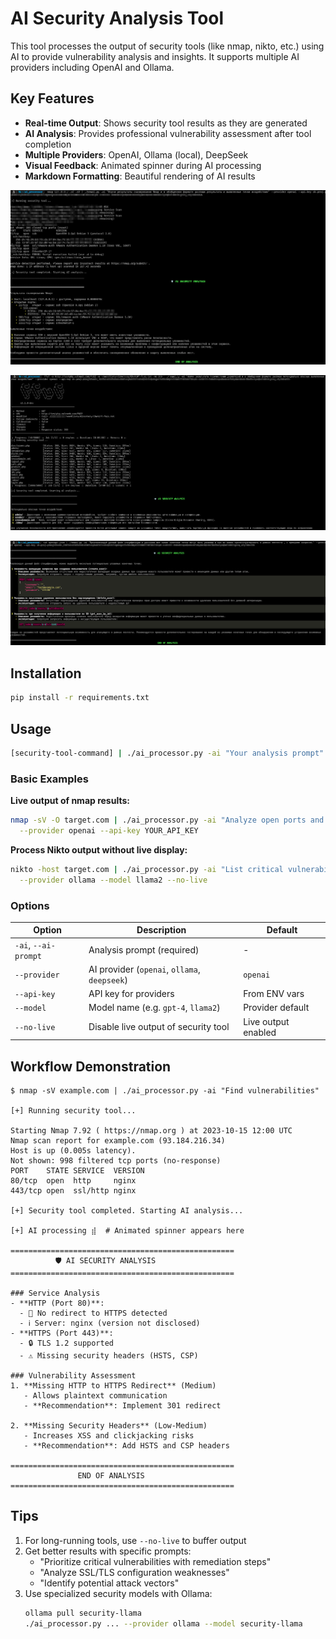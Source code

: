 # AI Security Analysis Tool

This tool processes the output of security tools (like nmap, nikto, etc.) using AI to provide vulnerability analysis and insights. It supports multiple AI providers including OpenAI and Ollama.

## Key Features

- **Real-time Output**: Shows security tool results as they are generated
- **AI Analysis**: Provides professional vulnerability assessment after tool completion
- **Multiple Providers**: OpenAI, Ollama (local), DeepSeek
- **Visual Feedback**: Animated spinner during AI processing
- **Markdown Formatting**: Beautiful rendering of AI results

![Пример работы с Nmap](screenshots/1.png)

![Пример работы с Ffuf](screenshots/2.png)

![Обработка OpenAPI спецификации](screenshots/3.png)

## Installation

```bash
pip install -r requirements.txt
```

## Usage

```bash
[security-tool-command] | ./ai_processor.py -ai "Your analysis prompt" [options]
```

### Basic Examples

**Live output of nmap results:**
```bash
nmap -sV -O target.com | ./ai_processor.py -ai "Analyze open ports and services" \
  --provider openai --api-key YOUR_API_KEY
```

**Process Nikto output without live display:**
```bash
nikto -host target.com | ./ai_processor.py -ai "List critical vulnerabilities" \
  --provider ollama --model llama2 --no-live
```

### Options
| Option         | Description                              | Default       |
|----------------|------------------------------------------|---------------|
| `-ai`, `--ai-prompt` | Analysis prompt (required)             | -             |
| `--provider`   | AI provider (`openai`, `ollama`, `deepseek`) | `openai`    |
| `--api-key`    | API key for providers                   | From ENV vars |
| `--model`      | Model name (e.g. `gpt-4`, `llama2`)    | Provider default |
| `--no-live`    | Disable live output of security tool    | Live output enabled |

## Workflow Demonstration

```plaintext
$ nmap -sV example.com | ./ai_processor.py -ai "Find vulnerabilities"

[+] Running security tool...

Starting Nmap 7.92 ( https://nmap.org ) at 2023-10-15 12:00 UTC
Nmap scan report for example.com (93.184.216.34)
Host is up (0.005s latency).
Not shown: 998 filtered tcp ports (no-response)
PORT    STATE SERVICE  VERSION
80/tcp  open  http     nginx
443/tcp open  ssl/http nginx

[+] Security tool completed. Starting AI analysis...

[+] AI processing ⣾  # Animated spinner appears here

==================================================
          🛡️ AI SECURITY ANALYSIS          
==================================================

### Service Analysis
- **HTTP (Port 80)**: 
  - 🚨 No redirect to HTTPS detected
  - ℹ️ Server: nginx (version not disclosed)
- **HTTPS (Port 443)**:
  - 🔒 TLS 1.2 supported
  - ⚠️ Missing security headers (HSTS, CSP)

### Vulnerability Assessment
1. **Missing HTTP to HTTPS Redirect** (Medium)
   - Allows plaintext communication
   - **Recommendation**: Implement 301 redirect

2. **Missing Security Headers** (Low-Medium)
   - Increases XSS and clickjacking risks
   - **Recommendation**: Add HSTS and CSP headers

==================================================
               END OF ANALYSIS               
==================================================
```

## Tips

1. For long-running tools, use `--no-live` to buffer output
2. Get better results with specific prompts:
   - "Prioritize critical vulnerabilities with remediation steps"
   - "Analyze SSL/TLS configuration weaknesses"
   - "Identify potential attack vectors"
3. Use specialized security models with Ollama:
   ```bash
   ollama pull security-llama
   ./ai_processor.py ... --provider ollama --model security-llama
   ```
